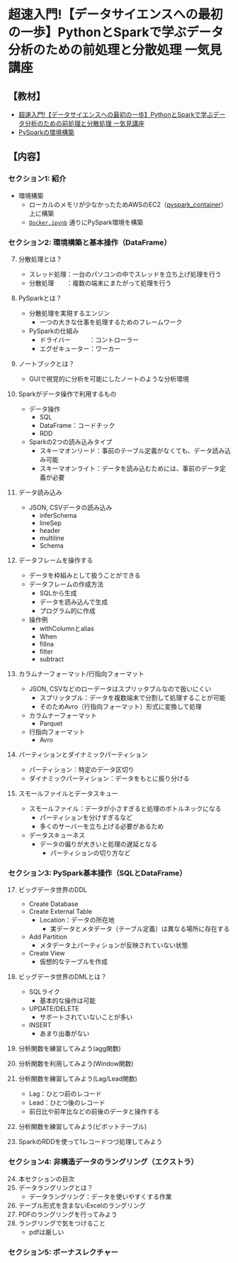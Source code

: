 # 超速入門!【データサイエンスへの最初の一歩】PythonとSparkで学ぶデータ分析のための前処理と分散処理 一気見講座

## 【教材】
* [超速入門!【データサイエンスへの最初の一歩】PythonとSparkで学ぶデータ分析のための前処理と分散処理 一気見講座](https://www.udemy.com/course/spark-python-crush-course/)
* [PySparkの環境構築](https://github.com/yk-st/pyspark_settings)

## 【内容】
### セクション1: 紹介
* 環境構築
    * ローカルのメモリが少なかったためAWSのEC2（[pyspark_container](https://ap-northeast-1.console.aws.amazon.com/ec2/home?region=ap-northeast-1#InstanceDetails:instanceId=i-052fe0080fc52f5fc)）上に構築
    * [`Docker.ipynb`](https://github.com/yk-st/pyspark_settings/blob/main/Docker.ipynb) 通りにPySpark環境を構築

### セクション2: 環境構築と基本操作（DataFrame）
7. 分散処理とは？
    * スレッド処理：一台のパソコンの中でスレッドを立ち上げ処理を行う
    * 分散処理　　：複数の端末にまたがって処理を行う

8. PySparkとは？
    * 分散処理を実現するエンジン
        * 一つの大きな仕事を処理するためのフレームワーク
    * PySparkの仕組み
        * ドライバー　　　：コントローラー
        * エグゼキューター：ワーカー

9. ノートブックとは？
    * GUIで視覚的に分析を可能にしたノートのような分析環境

10. Sparkがデータ操作で利用するもの
    * データ操作
        * SQL
        * DataFrame：コードチック
        * RDD
    * Sparkの2つの読み込みタイプ
        * スキーマオンリード：事前のテーブル定義がなくても、データ読み込み可能
        * スキーマオンライト：データを読み込むためには、事前のデータ定義が必要

11. データ読み込み
    * JSON, CSVデータの読み込み
        * inferSchema
        * lineSep
        * header
        * multiline
        * Schema

12. データフレームを操作する
    * データを枠組みとして扱うことができる
    * データフレームの作成方法
        * SQLから生成
        * データを読み込んで生成
        * プログラム的に作成
    * 操作例
        * withColumnとalias
        * When
        * fillna
        * filter
        * subtract

13. カラムナーフォーマット/行指向フォーマット
    * JSON, CSVなどのローデータはスプリッタブルなので扱いにくい
        * スプリッタブル：データを複数端末で分割して処理することが可能
        * そのためAvro（行指向フォーマット）形式に変換して処理
    * カラムナーフォーマット
        * Parquet
    * 行指向フォーマット
        * Avro

14. パーティションとダイナミックパーティション
    * パーティション：特定のデータ区切り
    * ダイナミックパーティション：データをもとに振り分ける

15. スモールファイルとデータスキュー
    * スモールファイル：データが小さすぎると処理のボトルネックになる
        * パーティションを分けすぎるなど
        * 多くのサーバーを立ち上げる必要があるため
    * データスキューネス
        * データの偏りが大きいと処理の遅延となる
            * パーティションの切り方など

### セクション3: PySpark基本操作（SQLとDataFrame）
17. ビッグデータ世界のDDL
    * Create Database
    * Create External Table
        * Location：データの所在地
            * 実データとメタデータ（テーブル定義）は異なる場所に存在する
    * Add Partition
        * メタデータ上パーティションが反映されていない状態
    * Create View
        * 仮想的なテーブルを作成

18. ビッグデータ世界のDMLとは？
    * SQLライク
        * 基本的な操作は可能
    * UPDATE/DELETE
        * サポートされていないことが多い
    * INSERT
        * あまり出番がない

19. 分析関数を練習してみよう(agg関数)
20. 分析関数を利用してみよう(Window関数)
21. 分析関数を練習してみよう(Lag/Lead関数)
    * Lag：ひとつ前のレコード
    * Lead：ひとつ後のレコード
    * 前日比や前年比などの前後のデータと操作する
22. 分析関数を練習してみよう(ピボットテーブル)
23. SparkのRDDを使って1レコードつづ処理してみよう

### セクション4: 非構造データのラングリング（エクストラ）
24. 本セクションの目次
25. データラングリングとは？
    * データラングリング：データを使いやすくする作業
26. テーブル形式を含まないExcelのラングリング
27. PDFのラングリングを行ってみよう
28. ラングリングで気をつけること
    * pdfは厳しい

### セクション5: ボーナスレクチャー
